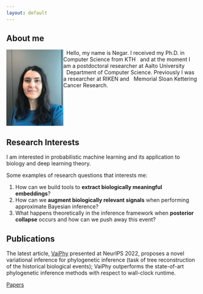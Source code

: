```yaml
---
layout: default
---
```


<div class="cover">
</div>

## About me

<img class="profile-picture" src="me.jpeg" width="150" height="200"  style="float: left">

&nbsp;&nbsp;Hello, my name is Negar. I received my Ph.D. in Computer Science from KTH &nbsp;&nbsp;and at the moment I am a postdoctoral researcher at  Aalto University  &nbsp;&nbsp;Department of Computer Science. Previously I was a researcher at RIKEN and    &nbsp;&nbsp;Memorial Sloan Kettering Cancer Research.


<br>
<br>
<br>
<br>
<br>

## Research Interests

I am interested in probabilistic machine learning and its application to biology and deep learning theory. 

Some examples of research questions that interests me:
1. How can we build tools to <b>extract biologically meaningful embeddings</b>?
2. How can we <b>augment biologically relevant signals</b> when performing approximate Bayesian inference?
3. What happens theoretically in the inference framework when <b>posterior collapse</b> occurs and how can we push away this event?    



## Publications

The latest article, <a href="https://arxiv.org/abs/2203.01121">VaiPhy</a> presented at NeurIPS 2022, proposes a novel variational inference for phylogenetic inference (task of tree reconstruction of the historical biological events); VaiPhy outperforms the state-of-art phylogenetic inference methods with respect to wall-clock runtime.

<a href="https://scholar.google.se/citations?user=714HmacAAAAJ">Papers</a>



